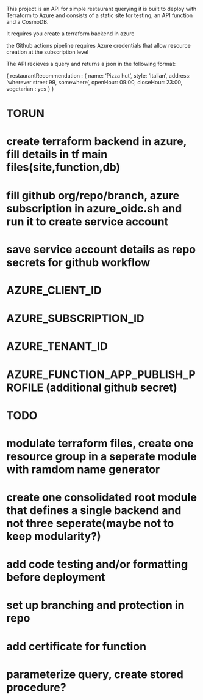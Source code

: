 This project is an API for simple restaurant querying
it is built to deploy with Terraform to Azure and consists of a static site for testing, an API function and a CosmoDB.

It requires you create a terraform backend in azure

the Github actions pipeline requires Azure credentials that allow resource creation at the subscription level

The API recieves a query and returns a json in the following format:

{
restaurantRecommendation :
    {
    name: ‘Pizza hut’,
    style: ‘Italian’,
    address: ‘wherever street 99, somewhere’,
    openHour: 09:00,
    closeHour: 23:00,
    vegetarian : yes
    }
}

# TORUN
# create terraform backend in azure, fill details in tf main files(site,function,db)
# fill github org/repo/branch, azure subscription in azure_oidc.sh and run it to create service account
# save service account details as repo secrets for github workflow
# AZURE_CLIENT_ID
# AZURE_SUBSCRIPTION_ID
# AZURE_TENANT_ID

# AZURE_FUNCTION_APP_PUBLISH_PROFILE (additional github secret)

# TODO
# modulate terraform files, create one resource group in a seperate module with ramdom name generator
# create one consolidated root module that defines a single backend and not three seperate(maybe not to keep modularity?)
# add code testing and/or formatting before deployment
# set up branching and protection in repo
# add certificate for function
# parameterize query, create stored procedure?
# 